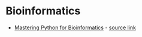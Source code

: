 # Bioinformatics

- [Mastering Python for Bioinformatics](biofx) - [source link](https://github.com/kyclark/biofx_python) 
